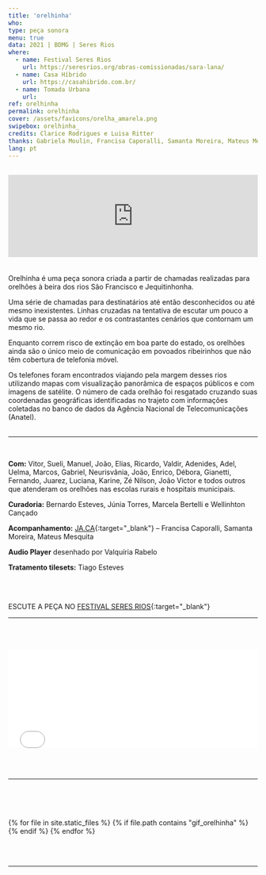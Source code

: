 ```yaml
---
title: 'orelhinha'
who: 
type: peça sonora
menu: true
data: 2021 | BDMG | Seres Rios
where: 
  - name: Festival Seres Rios
    url: https://seresrios.org/obras-comissionadas/sara-lana/
  - name: Casa Híbrido
    url: https://casahibrido.com.br/
  - name: Tomada Urbana
    url: 
ref: orelhinha
permalink: orelhinha
cover: /assets/favicons/orelha_amarela.png
swipebox: orelhinha_
credits: Clarice Rodrigues e Luisa Ritter
thanks: Gabriela Moulin, Francisa Caporalli, Samanta Moreira, Mateus Mesquita, Félix Blume, Clarice G. Lacerda, Bernardo Esteves, Elisa Lana, Fellipe Miranda, Clarice Rodrigues, Tiago Esteves, Luísa Ritter, Mônica Meyer, Valquíria Rabelo, Thula Kawasaki, Rafael Amato e Júlia Medeiros.
lang: pt
---
```


<br>
<div class="audio-wrapper">
   <iframe width="100%" height="166" scrolling="no" frameborder="no" allow="autoplay" src="https://w.soundcloud.com/player/?url=https%3A//api.soundcloud.com/tracks/1297542487&color=%232057b5&auto_play=false&hide_related=false&show_comments=true&show_user=true&show_reposts=false&show_teaser=true"></iframe>
</div>
<br>
<br>
Orelhinha é uma peça sonora criada a partir de chamadas realizadas para orelhões à beira dos rios São Francisco e Jequitinhonha.

Uma série de chamadas para destinatários até então desconhecidos ou até mesmo inexistentes. Linhas cruzadas na tentativa de escutar um pouco a vida que se passa ao redor e os contrastantes cenários que contornam um mesmo rio.

Enquanto correm risco de extinção em boa parte do estado, os orelhões ainda são o único meio de comunicação em povoados ribeirinhos que não têm cobertura de telefonia móvel.

Os telefones foram encontrados viajando pela margem desses rios utilizando mapas com visualização panorâmica de espaços públicos e com imagens de satélite. O número de cada orelhão foi resgatado cruzando suas coordenadas geográficas identificadas no trajeto com informações coletadas no banco de dados da Agência Nacional de Telecomunicações (Anatel).
<br><br>

---

<br>

**Com:** Vitor, Sueli, Manuel, João, Elias, Ricardo, Valdir, Adenides, Adel, Uelma, Marcos, Gabriel, Neurisvânia, João, Enrico, Débora, Gianetti, Fernando, Juarez, Luciana, Karine, Zé Nilson, João Victor e todos outros que atenderam os orelhões nas escolas rurais e hospitais municipais.

**Curadoria:** Bernardo Esteves, Júnia Torres, Marcela Bertelli e Wellinhton Cançado

**Acompanhamento:** [JA.CA](https://www.jaca.center/){:target="_blank"} – Francisa Caporalli, Samanta Moreira, Mateus Mesquita

**Audio Player** desenhado por Valquíria Rabelo

**Tratamento tilesets:** Tiago Esteves

<br><br>


ESCUTE A PEÇA NO [FESTIVAL SERES RIOS](https://seresrios.org/obras-comissionadas/sara-lana/){:target="_blank"} 


---

<br><br>
  <div class="video-wrapper video-wrapper-16x9" style="width:100%">
   <iframe src="../mapa-orelhinha" height="200" width="100%" style="border:0px"></iframe>
  </div>

<br><br>

---

<br><br>
<br>
  <div id="swipebox-gallery">
    {% for file in site.static_files %}
      {% if file.path contains "gif_orelhinha" %}
            <img src="{{ site.baseurl }}{{ file.path }}" class="swipebox" alt="">
      {% endif %}
    {% endfor %}
  </div>

<br><br>

---

<br><br>